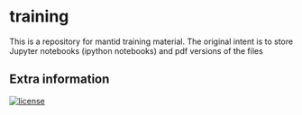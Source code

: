 # training

This is a repository for mantid training material. The original intent is to store Jupyter notebooks (ipython notebooks) and pdf versions of the files

Extra information
-----------------
[![license](https://img.shields.io/github/license/mantidproject/training.svg?maxAge=2592000)](LICENSE)
